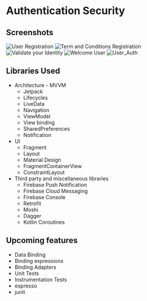 Authentication Security
=================



Screenshots
-----------

![User Registration](screenshots/user_registration.png "User registration")
![Term and Conditions Registration](screenshots/term_conditions_registration.png "Term and conditions registration")
![Validate your Identity](screenshots/validate_identity.png "Validate your identity")
![Welcome User](screenshots/welcome_user.png "Welcome user")
![User_Auth](screenshots/user_auth.png "User auth")

Libraries Used
--------------
* Architecture - MVVM
  * Jetpack
  * Lifecycles
  * LiveData
  * Navigation
  * ViewModel
  * View binding
  * SharedPreferences
  * Notification
* UI
  * Fragment
  * Layout
  * Material Design
  * FragmentContainerView
  * ConstraintLayout
* Third party and miscellaneous libraries
  * Firebase Push Notification
  * Firebase Cloud Messaging
  * Firebase Console
  * Retrofit
  * Moshi
  * Dagger
  * Kotlin Coroutines
  
Upcoming features
-----------------
* Data Binding
* Binding expressions
* Binding Adapters
* Unit Tests
* Instrumentation Tests
* espresso
* junit